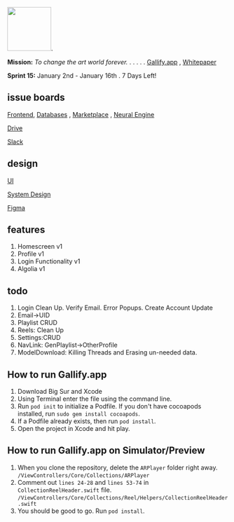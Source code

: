 <img src="https://user-images.githubusercontent.com/51454024/129453015-b43e918e-7335-4f79-948a-d4c552978509.png" height="100" />. 

__Mission:__  *To change the art world forever.* . . . . . [Gallify.app](https://www.gallify.app/) , [Whitepaper]()

__Sprint 15:__ January 2nd - January 16th . 7 Days Left!
      
## issue boards

[Frontend](https://github.com/orgs/Gallify/projects/1), [Databases](https://github.com/orgs/Gallify/projects/4) , [Marketplace](https://github.com/orgs/Gallify/projects/3) , [Neural Engine](https://github.com/orgs/Gallify/projects/5) 

[Drive](https://drive.google.com/drive/folders/1UyKb6CiN1pJHJfxkywHUzAGlFqLM_7Pe?usp=sharing)

[Slack](https://app.slack.com/client/T025Q30ABNY/)

## design

[UI](https://www.figma.com/file/zuARCUmckmDlEHHEQvdl1B/Gallify?node-id=0%3A1)

[System Design](https://www.figma.com/file/3x3LpTRo1HNUjGDeLfeORH/Gallify---System-Design?node-id=0%3A1)

[Figma](https://www.figma.com/files/project/32547938/Team-project?fuid=963550657994127578)

## features
1. Homescreen v1
2. Profile v1
3. Login Functionality v1 
4. Algolia v1

## todo
1. Login Clean Up. Verify Email. Error Popups. Create Account Update
2. Email->UID
3. Playlist CRUD
4. Reels: Clean Up
5. Settings:CRUD
6. NavLink: GenPlaylist->OtherProfile
7. ModelDownload: Killing Threads and Erasing un-needed data.

## How to run Gallify.app
1. Download Big Sur and Xcode 
2. Using Terminal enter the file using the command line. 
3. Run ` pod init ` to initialize a Podfile. If you don't have cocoapods installed, run ` sudo gem install cocoapods `.
4. If a Podfile already exists, then run ` pod install `. 
5. Open the project in Xcode and hit play. 

## How to run Gallify.app on Simulator/Preview
1. When you clone the repository, delete the `ARPlayer` folder right away. ` /ViewControllers/Core/Collections/ARPlayer `
2. Comment out `lines 24-28` and `lines 53-74` in ` CollectionReelHeader.swift ` file. ` /ViewControllers/Core/Collections/Reel/Helpers/CollectionReelHeader.swift `
3. You should be good to go. Run ` pod install `. 




